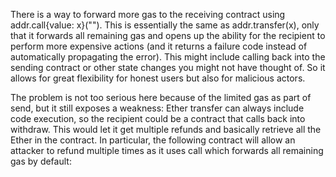 There is a way to forward more gas to the receiving contract using addr.call{value: x}(""). This is essentially the same as addr.transfer(x), only that it forwards all remaining gas and opens up the ability for the recipient to perform more expensive actions (and it returns a failure code instead of automatically propagating the error). This might include calling back into the sending contract or other state changes you might not have thought of. So it allows for great flexibility for honest users but also for malicious actors.

The problem is not too serious here because of the limited gas as part of send, but it still exposes a weakness: Ether transfer can always include code execution, so the recipient could be a contract that calls back into withdraw. This would let it get multiple refunds and basically retrieve all the Ether in the contract. In particular, the following contract will allow an attacker to refund multiple times as it uses call which forwards all remaining gas by default: